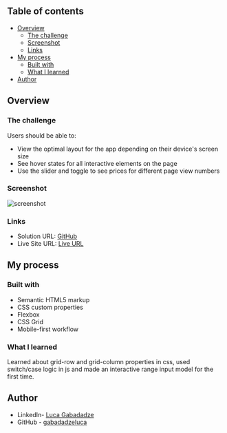 ## Table of contents

- [Overview](#overview)
  - [The challenge](#the-challenge)
  - [Screenshot](#screenshot)
  - [Links](#links)
- [My process](#my-process)
  - [Built with](#built-with)
  - [What I learned](#what-i-learned)
- [Author](#author)


## Overview

### The challenge

Users should be able to:

- View the optimal layout for the app depending on their device's screen size
- See hover states for all interactive elements on the page
- Use the slider and toggle to see prices for different page view numbers

### Screenshot
![screenshot](../images/scgreenshot.png)

### Links

- Solution URL: [GitHub](https://github.com/gabadadzeluca/interactive-pricing-component)
- Live Site URL: [Live URL](https://gabadadzeluca.github.io/interactive-pricing-component/)

## My process

### Built with

- Semantic HTML5 markup
- CSS custom properties
- Flexbox
- CSS Grid
- Mobile-first workflow

### What I learned

Learned about grid-row and grid-column properties in css, used switch/case logic in js and made an interactive range input model for the first time.


## Author

- LinkedIn- [Luca Gabadadze](https://www.linkedin.com/in/luca-gabadadze-6068b324a/)
- GitHub - [gabadadzeluca](https://www.frontendmentor.io/profile/yourusername)


